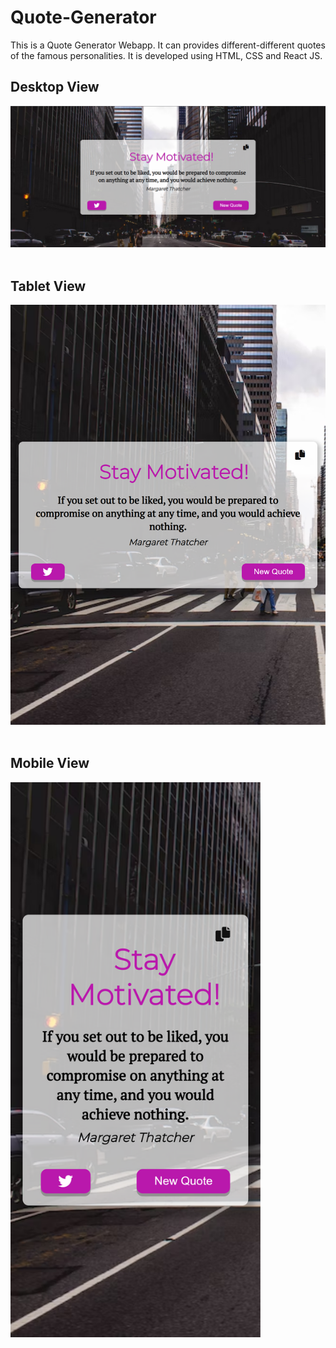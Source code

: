# Quote-Generator
This is a Quote Generator Webapp. It can provides different-different quotes of the famous personalities. It is developed using HTML, CSS and React JS.

<div>
<h2>Desktop View</h2>
<img src="Screenshot/Screenshot 01.png"><br><br>

<h2>Tablet View</h2>
<img src="Screenshot/Screenshot 02.png" width="700px"><br><br>

<h2>Mobile View</h2>
<img src="Screenshot/Screenshot 03.png" width="400px"><br><br>
</div>
